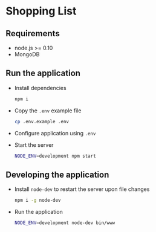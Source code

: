 # Shopping List

## Requirements

* node.js >= 0.10
* MongoDB

## Run the application

* Install dependencies
  ```bash
  npm i
  ```

* Copy the `.env` example file
  ```bash
  cp .env.example .env
  ```

* Configure application using `.env`

* Start the server
  ```bash
  NODE_ENV=development npm start
  ```

## Developing the application

* Install `node-dev` to restart the server upon file changes
  ```bash
  npm i -g node-dev
  ```

* Run the application
  ```bash
  NODE_ENV=development node-dev bin/www
  ```
